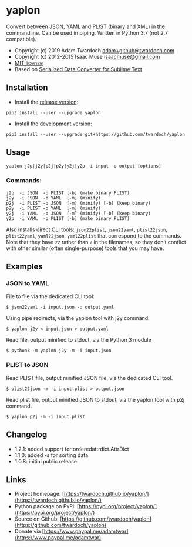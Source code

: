 # yaplon

Convert between JSON, YAML and PLIST (binary and XML) in the commandline.
Can be used in piping. Written in Python 3.7 (not 2.7 compatible).

- Copyright (c) 2019 Adam Twardoch <adam+github@twardoch.com>
- Copyright (c) 2012-2015 Isaac Muse <isaacmuse@gmail.com>
- [MIT license](./LICENSE)
- Based on [Serialized Data Converter for Sublime Text](https://github.com/facelessuser/SerializedDataConverter)

## Installation

- Install the [release version](https://pypi.org/project/yaplon/):

```
pip3 install --user --upgrade yaplon
```

- Install the [development version](https://github.com/twardoch/yaplon):

```
pip3 install --user --upgrade git+https://github.com/twardoch/yaplon
```

## Usage

```
yaplon j2p|j2y|p2j|p2y|y2j|y2p -i input -o output [options]
```

### Commands:

```
j2p  -i JSON  -o PLIST [-b] (make binary PLIST)
j2y  -i JSON  -o YAML  [-m] (minify)
p2j  -i PLIST -o JSON  [-m] (minify) [-b] (keep binary)
p2y  -i PLIST -o YAML  [-m] (minify)
y2j  -i YAML  -o JSON  [-m] (minify) [-b] (keep binary)
y2p  -i YAML  -o PLIST [-b] (make binary PLIST)
```

Also installs direct CLI tools: `json22plist`, `json22yaml`, `plist22json`, `plist22yaml`, `yaml22json`, `yaml22plist` that correspond to the commands. Note that they have `22` rather than `2` in the filenames, so they don’t conflict with other similar (often single-purpose) tools that you may have.

## Examples

### JSON to YAML

File to file via the dedicated CLI tool:

```
$ json22yaml -i input.json -o output.yaml
```

Using pipe redirects, via the yaplon tool with j2y command:

```
$ yaplon j2y < input.json > output.yaml
```

Read file, output minified to stdout, via the Python 3 module

```
$ python3 -m yaplon j2y -m -i input.json
```

### PLIST to JSON

Read PLIST file, output minified JSON file, via the dedicated CLI tool.

```
$ plist22json -m -i input.plist > output.json
```

Read plist file, output minified JSON to stdout, via the yaplon tool with p2j command.

```
$ yaplon p2j -m -i input.plist
```

## Changelog

- 1.2.1: added support for orderedattrdict.AttrDict
- 1.1.0: added -s for sorting data
- 1.0.8: initial public release

## Links

- Project homepage: [https://twardoch.github.io/yaplon/](https://twardoch.github.io/yaplon/)
- Python package on PyPi: [https://pypi.org/project/yaplon/](https://pypi.org/project/yaplon/)
- Source on Github: [https://github.com/twardoch/yaplon](https://github.com/twardoch/yaplon)
- Donate via [https://www.paypal.me/adamtwar](https://www.paypal.me/adamtwar)
